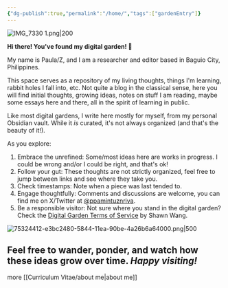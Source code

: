 ```yaml
---
{"dg-publish":true,"permalink":"/home/","tags":["gardenEntry"]}
---
```



![IMG_7330 1.png|200](/img/user/IMG_7330%201.png)

**Hi there! You've found my digital garden! 🌻**

My name is Paula/Z, and I am a researcher and editor based in Baguio City, Philippines. 

This space serves as a repository of my living thoughts, things I'm learning, rabbit holes I fall into, etc. Not quite a blog in the classical sense, here you will find initial thoughts, growing ideas, notes on stuff I am reading, maybe some essays here and there, all in the spirit of learning in public. 

 Like most digital gardens, I write here mostly for myself, from my personal Obsidian vault. While it *is* curated, it's not always organized (and that's the beauty of it!). 

As you explore:
1. Embrace the unrefined: Some/most ideas here are works in progress. I could be wrong and/or I could be right, and that's ok!
3. Follow your gut: These thoughts are not strictly organized, feel free to jump between links and see where they take you.
4. Check timestamps: Note when a piece was last tended to.
5. Engage thoughtfully: Comments and discussions are welcome, you can find me on X/Twitter at [@ppamintuznriva](https://x.com/ppamintuznriva).
6. Be a responsible visitor: Not sure where you stand in the digital garden? Check the [Digital Garden Terms of Service](https://www.swyx.io/digital-garden-tos) by Shawn Wang.

![75324412-e3bc2480-5844-11ea-90be-4a26b6a64000.png|500](/img/user/75324412-e3bc2480-5844-11ea-90be-4a26b6a64000.png)

Feel free to wander, ponder, and watch how these ideas grow over time. 
*Happy visiting!*
---
more [[Curriculum Vitae/about me\|about me]]








